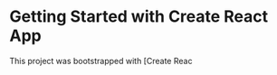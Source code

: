# Getting Started with Create React App

This project was bootstrapped with [Create Reac













